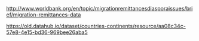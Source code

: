 http://www.worldbank.org/en/topic/migrationremittancesdiasporaissues/brief/migration-remittances-data

https://old.datahub.io/dataset/countries-continents/resource/aa08c34c-57e8-4e15-bd36-969bee26aba5